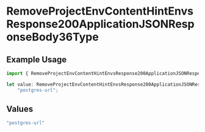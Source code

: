 # RemoveProjectEnvContentHintEnvsResponse200ApplicationJSONResponseBody36Type

## Example Usage

```typescript
import { RemoveProjectEnvContentHintEnvsResponse200ApplicationJSONResponseBody36Type } from "@simplesagar/vercel/models/removeprojectenvop.js";

let value: RemoveProjectEnvContentHintEnvsResponse200ApplicationJSONResponseBody36Type =
    "postgres-url";
```

## Values

```typescript
"postgres-url"
```